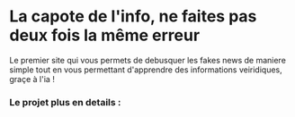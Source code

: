 # La capote de l'info, ne faites pas deux fois la même erreur

Le premier site qui vous permets de debusquer les fakes news de maniere simple tout en vous permettant d'apprendre des informations veiridiques, graçe à l'ia ! 

### Le projet plus en details :
